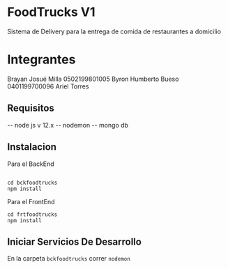 # FoodTrucks V1

Sistema de Delivery para la entrega de comida de restaurantes a domicilio

# Integrantes

Brayan Josué Milla     0502199801005
Byron Humberto Bueso   0401199700096
Ariel Torres

## Requisitos

-- node js v 12.x
-- nodemon
-- mongo db

## Instalacion

Para el BackEnd

```

cd bckfoodtrucks
npm install

```

Para el FrontEnd

```
cd frtfoodtrucks
npm install
```

## Iniciar Servicios De Desarrollo

En la carpeta `bckfoodtrucks` correr `nodemon`
